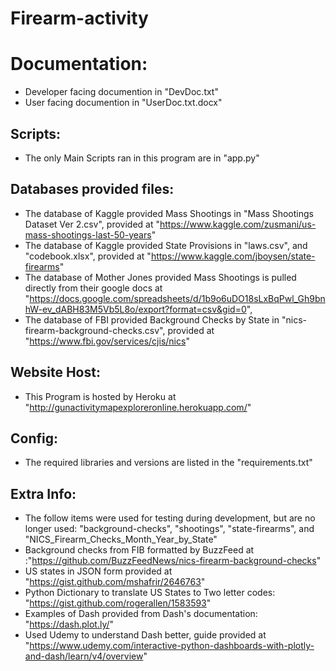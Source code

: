 # Firearm-activity
# Documentation:
* Developer facing documention in "DevDoc.txt"
* User facing documention in "UserDoc.txt.docx"
## Scripts:
* The only Main Scripts ran in this program are in "app.py"
## Databases provided files:
* The database of Kaggle provided Mass Shootings in "Mass Shootings Dataset Ver 2.csv", provided at "https://www.kaggle.com/zusmani/us-mass-shootings-last-50-years"
* The database of Kaggle provided State Provisions in "laws.csv", and "codebook.xlsx", provided at "https://www.kaggle.com/jboysen/state-firearms"
* The database of Mother Jones provided Mass Shootings is pulled directly from their google docs at "https://docs.google.com/spreadsheets/d/1b9o6uDO18sLxBqPwl_Gh9bnhW-ev_dABH83M5Vb5L8o/export?format=csv&gid=0",
* The database of FBI provided Background Checks by State in "nics-firearm-background-checks.csv", provided at "https://www.fbi.gov/services/cjis/nics"
## Website Host:
* This Program is hosted by Heroku at "http://gunactivitymapexploreronline.herokuapp.com/"
## Config:
* The required libraries and versions are listed in the "requirements.txt"
## Extra Info:
* The follow items were used for testing during development, but are no longer used: "background-checks", "shootings", "state-firearms", and "NICS_Firearm_Checks_Month_Year_by_State"
* Background checks from FIB formatted by BuzzFeed at :"https://github.com/BuzzFeedNews/nics-firearm-background-checks"
* US states in JSON form provided at "https://gist.github.com/mshafrir/2646763"
* Python Dictionary to translate US States to Two letter codes: "https://gist.github.com/rogerallen/1583593"
* Examples of Dash provided from Dash's documentation: "https://dash.plot.ly/"
* Used Udemy to understand Dash better, guide provided at "https://www.udemy.com/interactive-python-dashboards-with-plotly-and-dash/learn/v4/overview"
